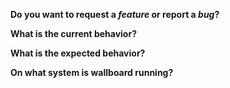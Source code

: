<!--
  Thank you so much for filing an issue to this project.
  Please take your time and fill out this short form.
-->

**Do you want to request a *feature* or report a *bug*?**

<!--
  If you request a feature, you may remove the following questions.
-->

**What is the current behavior?**

**What is the expected behavior?**

**On what system is wallboard running?**

